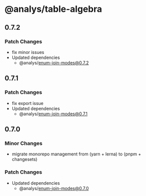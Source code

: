 # @analys/table-algebra

## 0.7.2

### Patch Changes

- fix minor issues
- Updated dependencies
  - @analys/enum-join-modes@0.7.2

## 0.7.1

### Patch Changes

- fix export issue
- Updated dependencies
  - @analys/enum-join-modes@0.7.1

## 0.7.0

### Minor Changes

- migrate monorepo management from (yarn + lerna) to (pnpm + changesets)

### Patch Changes

- Updated dependencies
  - @analys/enum-join-modes@0.7.0

